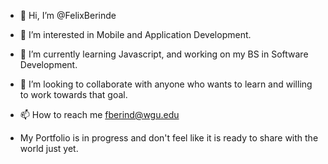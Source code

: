 - 👋 Hi, I’m @FelixBerinde
- 👀 I’m interested in Mobile and Application Development.
- 🌱 I’m currently learning Javascript, and working on my BS in Software Development.
- 💞️ I’m looking to collaborate with anyone who wants to learn and willing to work towards that goal.
- 📫 How to reach me fberind@wgu.edu

- My Portfolio is in progress and don't feel like it is ready to share with the world just yet.
<!---
FelixBerinde/FelixBerinde is a ✨ special ✨ repository because its `README.md` (this file) appears on your GitHub profile.
You can click the Preview link to take a look at your changes.
--->
